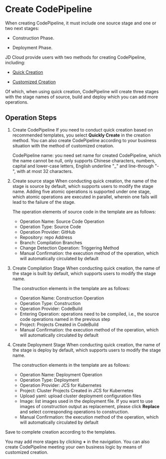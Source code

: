 # Create CodePipeline

When creating CodePipeline, it must include one source stage and one or two next stages:

* Construction Phase.

* Deployment Phase.

JD Cloud provide users with two methods for creating CodePipeline, including:

* [Quick Creation](../Getting-Started/Quick-Creation.md)

* [Customized Creation](../Getting-Started/Create-Customized-Instance.md)

Of which, when using quick creation, CodePipeline will create three stages with the stage names of source, build and deploy which you can add more operations.

## Operation Steps
1. Create CodePipeline
If you need to conduct quick creation based on recommended templates, you select **Quickly Create** in the creation method. You can also create CodePipeline according to your business situation with the method of customized creation.

	CodePipeline name: you need set name for created CodePipeline, which the name cannot be null, only supports Chinese characters, numbers, capital and lower-case letters, English underline "_" and line-through "-", with at most 32 characters.

2. Create source stage
When conducting quick creation, the name of the stage is source by default, which supports users to modify the stage name. Adding five atomic operations is supported under one stage, which atomic operations are executed in parallel, wherein one fails will lead to the failure of the stage.


	The operation elements of source code in the template are as follows:

	- Operation Name: Source Code Operation
	- Operation Type: Source Code
	- Operation Provider: GitHub
	- Repository: repo Address
	- Branch: Compilation Branches
	- Change Detection Operation: Triggering Method
	- Manual Confirmation: the execution method of the operation, which will automatically circulated by default
	

3. Create Compilation Stage
When conducting quick creation, the name of the stage is built by default, which supports users to modify the stage name.

	The construction elements in the template are as follows:
	
	- Operation Name: Construction Operation
	- Operation Type: Construction
	- Operation Provider: CodeBuild
	- Entering Operation: operations need to be compiled, i.e., the source code operations named in the previous step
	- Project: Projects Created in CodeBuild
	- Manual Confirmation: the execution method of the operation, which will automatically circulated by default

4. Create Deployment Stage
When conducting quick creation, the name of the stage is deploy by default, which supports users to modify the stage name.

	The construction elements in the template are as follows:
	
	- Operation Name: Deployment Operation
	- Operation Type: Deployment
	- Operation Provider: JCS for Kubernetes
	- Project: Cluster Projects Created in JCS for Kubernetes
	- Upload yaml: upload cluster deployment configuration files
	- Image: list images used in the deployment file. If you want to use images of construction output as replacement, please click **Replace** and select corresponding operations to construction.
	- Manual Confirmation: the execution method of the operation, which will automatically circulated by default
	
  Save to complete creation according to the templates.

You may add more stages by clicking **+** in the navigation. You can also create CodePipeline meeting your own business logic by means of customized creation.
